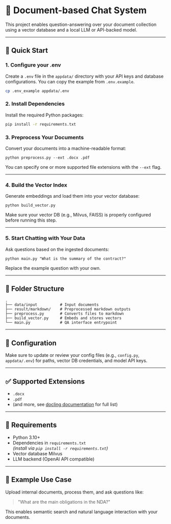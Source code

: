 # 🧠 Document-based Chat System

This project enables question-answering over your document collection using a vector database and a local LLM or API-backed model.

---

## 🚀 Quick Start

### 1. Configure your .env
Create a `.env` file in the `appdata/` directory with your API keys and database configurations. You can copy the example from `.env.example`.

```bash
cp .env_example appdata/.env
```

### 2. Install Dependencies
Install the required Python packages:

```bash
pip install -r requirements.txt
```

### 3. Preprocess Your Documents

Convert your documents into a machine-readable format:

```
python preprocess.py --ext .docx .pdf
```

You can specify one or more supported file extensions with the `--ext` flag.

---

### 4. Build the Vector Index

Generate embeddings and load them into your vector database:

```
python build_vector.py
```

Make sure your vector DB (e.g., Milvus, FAISS) is properly configured before running this step.

---

### 5. Start Chatting with Your Data

Ask questions based on the ingested documents:

```
python main.py "What is the summary of the contract?"
```

Replace the example question with your own.

---

## 📁 Folder Structure

```
.
├── data/input          # Input documents
├── result/markdown/    # Preprocessed markdown outputs
├── preprocess.py       # Converts files to markdown
├── build_vector.py     # Embeds and stores vectors
└── main.py             # QA interface entrypoint
```

---

## 🔧 Configuration

Make sure to update or review your config files (e.g., `config.py`, `appdata/.env`) for paths, vector DB credentials, and model API keys.

---

## ✅ Supported Extensions

- `.docx`
- `.pdf`
- (and more, see [docling documentation](https://github.com/docling-project/docling) for full list)

---

## 📌 Requirements

- Python 3.10+
- Dependencies in `requirements.txt`  
  *(install via `pip install -r requirements.txt`)*
- Vector database Milvus
- LLM backend (OpenAI API compatible)

---

## 💬 Example Use Case

Upload internal documents, process them, and ask questions like:

> "What are the main obligations in the NDA?"

This enables semantic search and natural language interaction with your documents.
